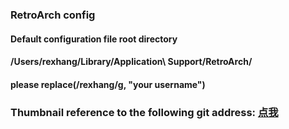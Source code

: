### RetroArch config

#### Default configuration file root directory

#### /Users/rexhang/Library/Application\ Support/RetroArch/

#### please replace(/rexhang/g, "your username")

### Thumbnail reference to the following git address: [点我](https://github.com/libretro-thumbnails/Nintendo_-_Nintendo_DS)
